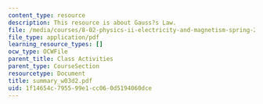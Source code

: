 ```yaml
---
content_type: resource
description: This resource is about Gauss?s Law.
file: /media/courses/8-02-physics-ii-electricity-and-magnetism-spring-2007/1f14654c795599e1cc060d5194060dce_summary_w03d2.pdf
file_type: application/pdf
learning_resource_types: []
ocw_type: OCWFile
parent_title: Class Activities
parent_type: CourseSection
resourcetype: Document
title: summary_w03d2.pdf
uid: 1f14654c-7955-99e1-cc06-0d5194060dce
---
```

